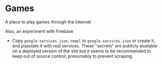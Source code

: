 # Games

A place to play games through the Internet

Also, an experiment with Firebase

- Copy `google-services.json.templ` to `google-services.json` or create it, and populate it with real services. These "secrets" are publicly available on a deployed version of the site but it seems to be recommended to keep out of source control, presumably to prevent scraping.
